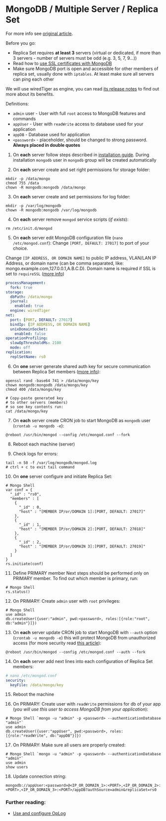 MongoDB / Multiple Server / Replica Set
======

For more info see [original article](https://veliovgroup.com/article/2qsjtNf8NSB9XxZDh/mongodb-replica-set-with-oplog).

Before you go:
 - Replica Set requires __at least 3__ servers (virtual or dedicated, if more than 3 servers - number of servers must be odd (e.g. 3, 5, 7, 9...))
 - Read how to [use SSL certificates with MongoDB](https://github.com/VeliovGroup/ostrio/blob/master/tutorials/mongodb/use-ssl-http-encryption.md)
 - Make sure MongoDB port is open and accessible for other members of replica set, usually done with `iptables`. At least make sure all servers can ping each other

We will use wiredTiger as engine, you can read [its release notes](https://www.mongodb.com/blog/post/whats-new-mongodb-30-part-3-performance-efficiency-gains-new-storage-architecture) to find out more about its benefits.

Definitions:
 - `admin` user - User with full `root` access to MongoDB features and commands
 - `appUser` - User with `readWrite` access to database used for your application
 - `appDB` - Database used for application
 - `<password>` - placeholder, should be changed to strong password. __Always placed in double quotes__

1. On __each__ server follow steps described in [installation guide](https://docs.mongodb.com/manual/tutorial/install-mongodb-on-debian). During installation `mongodb` user in `mongodb` group will be created automatically

2. On __each__ server create and set right permissions for storage folder:
```shell
mkdir -p /data/mongo
chmod 755 /data
chown -R mongodb:mongodb /data/mongo
```

3. On __each__ server create and set permissions for log folder:
```shell
mkdir -p /var/log/mongodb
chown -R mongodb:mongodb /var/log/mongodb
```

4. On __each__ server remove `mongod` service scripts (*if exists*):
```shell
rm /etc/init.d/mongod
```

5. On __each__ server edit MongoDB configuration file (`nano /etc/mongod.conf`):
Change `[PORT, DEFAULT: 27017]` to port of your choice.

Change `[IP ADDRESS, OR DOMAIN NAME]` to public IP address, VLAN/LAN IP Address, or domain name (can be comma separated, like: mongo.example.com,127.0.0.1,A.B.C.D). Domain name is required if SSL is set to `requireSSL` ([more info](https://github.com/VeliovGroup/ostrio/blob/master/tutorials/mongodb/use-ssl-http-encryption.md))
```yaml
processManagement:
  fork: true
storage:
  dbPath: /data/mongo
  journal:
    enabled: true
  engine: wiredTiger
net:
  port: [PORT, DEFAULT: 27017]
  bindIp: [IP ADDRESS, OR DOMAIN NAME]
  unixDomainSocket:
    enabled: false
operationProfiling:
  slowOpThresholdMs: 2100
  mode: off
replication:
  replSetName: rs0
```

6. On __one__ server generate shared auth key for secure communication between Replica Set members ([more info](https://docs.mongodb.com/v3.2/tutorial/enforce-keyfile-access-control-in-existing-replica-set/)):
```shell
openssl rand -base64 741 > /data/mongo/key
chown mongodb:mongodb /data/mongo/key
chmod 400 /data/mongo/key

# Copy-paste generated key
# to other servers (members)
# so see key contents run:
cat /data/mongo/key
```

7. On __each__ server create CRON job to start MongoDB as `mongodb` user (`crontab -u mongodb -e`):
```cron
@reboot /usr/bin/mongod --config /etc/mongod.conf --fork
```

8. Reboot each machine (server)

9. Check logs for errors:
```shell
tail -n 50 -f /var/log/mongodb/mongod.log
# ctrl + c to exit tail command
```

10. On __one__ server configure and initiate Replica Set:
```shell
# Mongo Shell
var conf = {
  "_id" : "rs0",
  "members" : [
    {
      "_id" : 0,
      "host" : "[MEMBER IP/or/DOMAIN 1]:[PORT, DEFAULT: 27017]"
    },
    {
      "_id" : 1,
      "host" : "[MEMBER IP/or/DOMAIN 2]:[PORT, DEFAULT: 27018]"
    },
    {
      "_id" : 2,
      "host" : "[MEMBER IP/or/DOMAIN 3]:[PORT, DEFAULT: 27019]"
    }
  ]
}
rs.initiate(conf)
```

11. Define PRIMARY member
Next steps should be performed only on PRIMARY member. To find out which member is primary, run:
```shell
# Mongo Shell
rs.status()
```

12. On PRIMARY: Create `admin` user with `root` privileges:
```shell
# Mongo Shell
use admin
db.createUser({user:"admin", pwd:<password>, roles:[{role:"root", db:"admin"}]})
```

13. On __each__ server update CRON job to start MongoDB with `--auth` option (`crontab -u mongodb -e`) this will protect MongoDB from unauthorized access (for more security read [this article](https://docs.mongodb.com/manual/administration/security-checklist/)):
```cron
@reboot /usr/bin/mongod --config /etc/mongod.conf --auth --fork
```

14. On __each__ server add next lines into each configuration of Replica Set members: 
```yaml
# nano /etc/mongod.conf
security:
  keyFile: /data/mongo/key
```

15. Reboot the machine

16. On PRIMARY: Create user with `readWrite` permissions for db of your app (*you will use this user to access MongoDB from your application*):
```shell
# Mongo Shell `mongo -u "admin" -p <password> --authenticationDatabase "admin"`
use admin
db.createUser({user:"appUser", pwd:<password>, roles:[{role:"readWrite", db:"appDB"}]})
```

17. On PRIMARY: Make sure all users are properly created:
```shell
# Mongo Shell `mongo -u "admin" -p <password> --authenticationDatabase "admin"`
use admin
show users
```

18. Update connection string:
```plain
mongodb://appUser:<password>@<IP_OR_DOMAIN_1>:<PORT>,<IP_OR_DOMAIN_2>:<PORT>,<IP_OR_DOMAIN_3>:<PORT>/appDB?authSource=admin&replicaSet=rs0
```

### Further reading:
 - [Use and configure OpLog](https://github.com/VeliovGroup/ostrio/blob/master/tutorials/mongodb/enable-oplog.md)